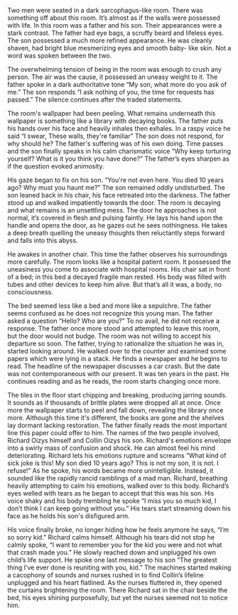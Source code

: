 Two men were seated in a dark sarcophagus-like room. There was something off about this room. It’s almost as if the walls were possessed with life. In this room was a father and his son. Their appearances were a stark contrast. The father had eye bags, a scruffy beard and lifeless eyes. The son possessed a much more refined appearance. He was cleanly shaven, had bright blue mesmerizing eyes and smooth baby- like skin. Not a word was spoken between the two. 


The overwhelming tension of being in the room was enough to crush any person. The air was the cause, it  possessed an uneasy weight to it. The father spoke in a dark authoritative tone “My son, what more do you ask of me.” The son responds “I ask nothing of you, the time for requests has passed.” The silence continues after the traded statements. 


The room's wallpaper had been peeling. What remains underneath this wallpaper is something like a library with decaying books. The father puts his hands over his face and heavily inhales then exhales. In a raspy voice he said “I swear, These walls, they're familiar” The son does not respond, for why should he? The father's suffering was of his own doing. Time passes and the son finally speaks in his calm charismatic voice “Why keep torturing yourself?  What is it you think you have done?” The father’s eyes sharpen as if the question evoked animosity.


 His gaze began to fix on his son. “You're not even here. You died 10 years ago? Why must you haunt me?” The son remained oddly undisturbed. The son leaned back in his chair, his face retreated into the darkness. The father stood up and walked impatiently towards the door. The room is decaying and what remains is an unsettling mess. The door he approaches is not normal, it’s covered in flesh and pulsing faintly. He lays his hand upon the handle and opens the door, as he gazes out he sees nothingness. He takes a deep breath quelling the uneasy thoughts then reluctantly steps forward and falls into this abyss. 


He awakes in another chair. This time the father observes his surroundings more carefully. The room looks like a hospital patient room. It possessed the uneasiness you come to associate with hospital rooms. His chair sat in front of a bed; in this bed a decayed fragile man rested. His body was filled with tubes and other devices to keep him alive. But that’s all it was, a body, no consciousness.


 The bed seemed less like a bed and more like a sepulchre. The father seems confused as he does not recognize this young man. The father asked a question “Hello? Who are you?” To no avail, he did not receive a response. The father once more stood and attempted to leave this room, but the door would not budge. The room was not willing to accept his departure so soon.
 The father, trying to rationalize the situation he was in, started looking around. He walked over to the counter and examined some papers which were lying in a stack. He finds a newspaper and he begins to read. The headline of the newspaper discusses a car crash. But the date was not contemporaneous with our present. It was ten years in the past. He continues reading and as he reads, the room starts changing once more.


 The tiles in the floor start chipping and breaking, producing jarring sounds. It sounds as if thousands of brittle plates were dropped all at once. Once more the wallpaper starts to peel and fall down, revealing the library once more. Although this time it's different, the books are gone and the shelves lay dormant lacking restoration. The father finally reads the most important line this paper could offer to him. The names of the two people involved, Richard Oizys himself and Collin Oizys his son. Richard's emotions envelope into a swirly mass of confusion and shock.
 He can almost feel his mind deteriorating. Richard lets his emotions rupture and screams “What kind of sick joke is this! My son died 10 years ago? This is not my son, it is not. I refuse!” As he spoke, his words became more unintelligible.  Instead, it sounded like the rapidly rancid ramblings of a mad man. Richard, breathing heavily attempting to calm his emotions, walked over to this body. Richard’s eyes welled with tears as he began to accept that this was his son. His voice shaky and his body trembling he spoke “I miss you so much kid, I don’t think I can keep going without you.” His tears start streaming down his face as he holds his son's disfigured arm.


 His voice finally broke, no longer hiding how he feels anymore he says, “I’m so sorry kid.” Richard calms himself. Although his tears did not stop he calmly spoke, “I want to remember you for the kid you were and not what that crash made you.” He slowly reached down and unplugged his own child’s life support. He spoke one last message to his son “The greatest thing I’ve ever done is reuniting with you, kid.” The machines started making a cacophony of sounds and nurses rushed in to find Collin’s lifeline unplugged and his heart flatlined. As the nurses fluttered in, they opened the curtains brightening the room. There Richard sat in the chair beside the bed, his eyes shining purposefully, but yet the nurses seemed not to notice him. 
